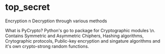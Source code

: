 # top_secret

Encryption n Decryption through various methods

What is PyCrypto?
Python's go to package for Cryptographic modules \n.
Contains Symmetric and Asymmetric Chiphers, Hashing algorithms, Crytographic protocols,
Public-key encryption and singature algorithms and it's own crypto-strong random functions.


